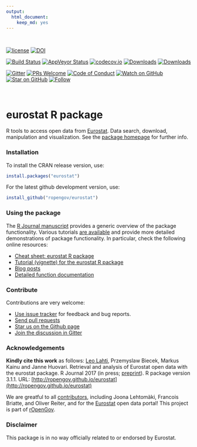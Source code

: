 ```yaml
---
output: 
  html_document: 
    keep_md: yes
---
```





<br>

[![license](https://img.shields.io/github/license/mashape/apistatus.svg)]()
[![DOI](https://zenodo.org/badge/18989920.svg)](https://zenodo.org/badge/latestdoi/18989920)

[![Build Status](https://travis-ci.org/rOpenGov/eurostat.svg?branch=master)](https://travis-ci.org/rOpenGov/eurostat)
[![AppVeyor Status](https://ci.appveyor.com/api/projects/status/github/rOpenGov/eurostat?branch=master&svg=true)](https://ci.appveyor.com/project/rOpenGov/eurostat)
[![codecov.io](https://codecov.io/github/rOpenGov/eurostat/coverage.svg?branch=master)](https://codecov.io/github/rOpenGov/eurostat?branch=master)
[![Downloads](http://cranlogs.r-pkg.org/badges/grand-total/eurostat)](https://cran.r-project.org/package=eurostat)
[![Downloads](http://cranlogs.r-pkg.org/badges/eurostat)](https://cran.r-project.org/package=eurostat)

[![Gitter](https://badges.gitter.im/rOpenGov/eurostat.svg)](https://gitter.im/rOpenGov/eurostat?utm_source=badge&utm_medium=badge&utm_campaign=pr-badge)
[![PRs Welcome][prs-badge]][prs]
[![Code of Conduct][coc-badge]][coc]
[![Watch on GitHub][github-watch-badge]][github-watch]
[![Star on GitHub][github-star-badge]][github-star]
[![Follow](https://img.shields.io/twitter/follow/ropengov.svg?style=social)](https://twitter.com/intent/follow?screen_name=ropengov)  

<!--[![Contributors](https://img.shields.io/github/contributors/cdnjs/cdnjs.svg?style=flat-square)](#contributors)-->

<!--[![License](https://img.shields.io/pypi/l/Django.svg)](https://opensource.org/licenses/BSD-2-Clause)-->

<!--[![Stories in Ready](http://badge.waffle.io/ropengov/eurostat.png?label=TODO)](http://waffle.io/ropengov/eurostat)-->
<!--[![CRAN version](http://www.r-pkg.org/badges/version/eurostat)](https://cran.r-project.org/package=eurostat)-->

<br>

# eurostat R package

<!-- README.md is generated from README.Rmd. Please edit that file -->

R tools to access open data from [Eurostat](http://ec.europa.eu/eurostat). Data search, download, manipulation and visualization. See the [package homepage](http://ropengov.github.io/eurostat) for further info.


### Installation

To install the CRAN release version, use:


```r
install.packages("eurostat")
```


For the latest github development version, use:


```r
install_github("ropengov/eurostat")
```


### Using the package

The [R Journal
manuscript](https://journal.r-project.org/archive/2017/RJ-2017-019/index.html)
provides a generic overview of the package functionality. Various
tutorials [are available](http://ropengov.github.io/eurostat/articles/index.html) and provide more detailed demonstrations of package functionality. In
particular, check the following online resources:
 
  * [Cheat sheet: eurostat R package](http://ropengov.github.io/eurostat/articles/cheatsheet.html)
  * [Tutorial (vignette) for the eurostat R package](http://ropengov.github.io/eurostat/articles/eurostat_tutorial.html)
  * [Blog posts](http://ropengov.github.io/eurostat/articles/blogposts.html)
  * [Detailed function documentation](http://ropengov.github.io/eurostat/reference/index.html)
  <!--* [Publications using the eurostat R package](http://ropengov.github.io/eurostat/articles/publications.html)-->

<!--
 * [Eurostat R Cheat Sheet](https://github.com/rOpenGov/eurostat/blob/master/vignettes/cheatsheet/eurostat_cheatsheet.pdf)
 * [Package vignette](https://github.com/rOpenGov/eurostat/blob/master/vignettes/eurostat_tutorial.md) for installation and standard use
 * Blog posts ([package release](https://rpubs.com/muuankarski/27120) / [case studies](http://ropengov.github.io/r/2015/05/01/eurostat-package-examples/))  
 * Journal manuscript ([preprint](https://journal.r-project.org/archive/2017/RJ-2017-019/index.html) / [markdown](https://github.com/rOpenGov/eurostat/blob/master/vignettes/2017_RJournal_manuscript/lahti-huovari-kainu-biecek.md)) with reproducible examples
-->

### Contribute

Contributions are very welcome:

  * [Use issue tracker](https://github.com/ropengov/eurostat/issues) for feedback and bug reports.
  * [Send pull requests](https://github.com/ropengov/eurostat/)
  * [Star us on the Github page](https://github.com/ropengov/eurostat)
  * [Join the discussion in Gitter](https://gitter.im/rOpenGov/eurostat)

### Acknowledgements

**Kindly cite this work** as follows: [Leo Lahti](https://github.com/antagomir), Przemyslaw Biecek, Markus Kainu and Janne Huovari. Retrieval and analysis of Eurostat open data with the eurostat package. R Journal 2017 (in press; [preprint](https://journal.r-project.org/archive/2017/RJ-2017-019/index.html)). R package version 3.1.1. URL: [http://ropengov.github.io/eurostat](http://ropengov.github.io/eurostat)

We are greatful to all [contributors](https://github.com/rOpenGov/eurostat/graphs/contributors), including Joona Lehtomäki, Francois Briatte, and Oliver Reiter, and for the [Eurostat](http://ec.europa.eu/eurostat/) open data portal! This project is part of [rOpenGov](http://ropengov.github.io).





### Disclaimer

This package is in no way officially related to or endorsed by Eurostat.


[chat-badge]: https://img.shields.io/badge/chat-on%20gitter-46BC99.svg?style=flat-square
[chat]: https://gitter.im/kentcdodds/all-contributors?utm_source=badge&utm_medium=badge&utm_campaign=pr-badge&utm_content=badge
[build-badge]: https://img.shields.io/travis/kentcdodds/all-contributors.svg?style=flat-square
[build]: https://travis-ci.org/kentcdodds/all-contributors
[version-badge]: https://img.shields.io/npm/v/all-contributors.svg?style=flat-square
[package]: https://www.npmjs.com/package/all-contributors
[license-badge]: https://img.shields.io/npm/l/all-contributors.svg?style=flat-square
[license]: https://github.com/kentcdodds/all-contributors/blob/master/LICENSE
[prs-badge]: https://img.shields.io/badge/PRs-welcome-brightgreen.svg?style=flat-square
[prs]: http://makeapullrequest.com
[donate-badge]: https://img.shields.io/badge/$-support-green.svg?style=flat-square
[donate]: http://kcd.im/donate
[coc-badge]: https://img.shields.io/badge/code%20of-conduct-ff69b4.svg?style=flat-square
[coc]: https://github.com/kentcdodds/all-contributors/blob/master/other/CODE_OF_CONDUCT.md
[implementations-badge]: https://img.shields.io/badge/%F0%9F%92%A1-implementations-8C8E93.svg?style=flat-square
[implementations]: https://github.com/kentcdodds/all-contributors/blob/master/other/IMPLEMENTATIONS.md
[github-watch-badge]: https://img.shields.io/github/watchers/kentcdodds/all-contributors.svg?style=social
[github-watch]: https://github.com/kentcdodds/all-contributors/watchers
[github-star-badge]: https://img.shields.io/github/stars/kentcdodds/all-contributors.svg?style=social
[github-star]: https://github.com/kentcdodds/all-contributors/stargazers
[twitter]: https://twitter.com/intent/tweet?text=Check%20out%20all-contributors!%20%E2%9C%A8%20Recognize%20all%20contributors,%20not%20just%20the%20ones%20who%20commit%20code%20%E2%9C%A8%20https://github.com/kentcdodds/all-contributors%20%F0%9F%A4%97
[twitter-badge]: https://img.shields.io/twitter/url/https/github.com/kentcdodds/all-contributors.svg?style=social
[emojis]: https://github.com/kentcdodds/all-contributors#emoji-key
[all-contributors]: https://github.com/kentcdodds/all-contributors
